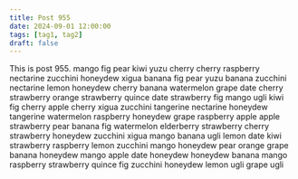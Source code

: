 ```yaml
---
title: Post 955
date: 2024-09-01 12:00:00
tags: [tag1, tag2]
draft: false
---
```

This is post 955.
mango
fig
pear
kiwi
yuzu
cherry
cherry
raspberry
nectarine
zucchini
honeydew
xigua
banana
fig
pear
yuzu
banana
zucchini
nectarine
lemon
honeydew
cherry
banana
watermelon
grape
date
cherry
strawberry
orange
strawberry
quince
date
strawberry
fig
mango
ugli
kiwi
fig
cherry
apple
cherry
xigua
zucchini
tangerine
nectarine
honeydew
tangerine
watermelon
raspberry
honeydew
grape
raspberry
apple
apple
strawberry
pear
banana
fig
watermelon
elderberry
strawberry
cherry
strawberry
honeydew
zucchini
xigua
mango
banana
ugli
lemon
date
kiwi
strawberry
raspberry
lemon
zucchini
mango
honeydew
pear
orange
grape
banana
honeydew
mango
apple
date
honeydew
honeydew
banana
mango
raspberry
strawberry
quince
fig
zucchini
honeydew
lemon
ugli
grape
ugli
